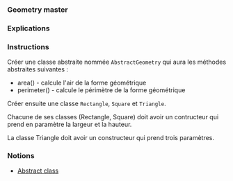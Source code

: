 ### Geometry master

### Explications



### Instructions

Créer une classe abstraite nommée `AbstractGeometry` qui aura les méthodes abstraites suivantes : 

- area() - calcule l'air de la forme géométrique
- perimeter() - calcule le périmètre de la forme géométrique

Créer ensuite une classe `Rectangle`, `Square` et `Triangle`.

Chacune de ses classes (Rectangle, Square) doit avoir un contructeur qui prend en paramètre la largeur et la hauteur.

La classe Triangle doit avoir un constructeur qui prend trois paramètres.

### Notions

- [Abstract class](https://www.php.net/manual/fr/language.oop5.abstract.php)
